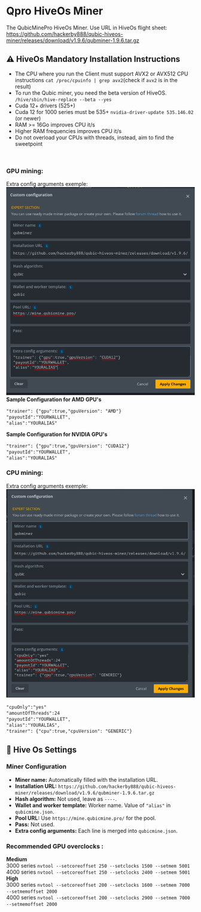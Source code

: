 # Qpro HiveOs Miner
The QubicMinePro HiveOs Miner.
Use URL in HiveOs flight sheet:
<br>
https://github.com/hackerby888/qubic-hiveos-miner/releases/download/v1.9.6/qubminer-1.9.6.tar.gz

## :warning: HiveOs Mandatory Installation Instructions
- The CPU where you run the Client must support AVX2 or AVX512 CPU instructions
`cat /proc/cpuinfo | grep avx2`(check if `avx2` is in the result)
- To run the Qubic miner, you need the beta version of HiveOS.
`/hive/sbin/hive-replace --beta --yes`
- Cuda 12+ drivers (525+) 
- Cuda 12 for 1000 series must be 535+
`nvidia-driver-update 535.146.02` (or newer)
- RAM >= 16Go improves CPU it/s
- Higher RAM frequencies improves CPU it/s
- Do not overload your CPUs with threads, instead, aim to find the sweetpoint

<br>

### GPU mining:
Extra config arguments exemple:
![Flight Sheet CPU](/img/gpu.png)
**Sample Configuration for AMD GPU's**
```
"trainer": {"gpu":true,"gpuVersion": "AMD"}
"payoutId":"YOURWALLET",
"alias":"YOURALIAS"
```

**Sample Configuration for NVIDIA GPU's**
```
"trainer": {"gpu":true,"gpuVersion": "CUDA12"}
"payoutId":"YOURWALLET",
"alias":"YOURALIAS"
```

### CPU mining:
Extra config arguments exemple:
![Flight Sheet CPU](/img/cpu.png)
```
"cpuOnly":"yes"
"amountOfThreads":24
"payoutId":"YOURWALLET",
"alias":"YOURALIAS",
"trainer": {"cpu":true,"cpuVersion": "GENERIC"}
```

## :wrench: Hive Os Settings

### Miner Configuration

- **Miner name:** Automatically filled with the installation URL.
- **Installation URL:** `https://github.com/hackerby888/qubic-hiveos-miner/releases/download/v1.9.6/qubminer-1.9.6.tar.gz`
- **Hash algorithm:** Not used, leave as `----`.
- **Wallet and worker template:** Worker name. Value of `"alias"` in `qubicmine.json`.
- **Pool URL:** Use `https://mine.qubicmine.pro/` for the pool.
- **Pass:** Not used.
- **Extra config arguments:** Each line is merged into `qubicmine.json`.

### Recommended GPU overclocks :  
**Medium**  
3000 series ```nvtool --setcoreoffset 250 --setclocks 1500 --setmem 5001```  
4000 series ```nvtool --setcoreoffset 250 --setclocks 2400 --setmem 5001```  
**High**  
3000 series ```nvtool --setcoreoffset 200 --setclocks 1600 --setmem 7000 --setmemoffset 2000```  
4000 series ```nvtool --setcoreoffset 200 --setclocks 2900 --setmem 7000 --setmemoffset 2000```  
